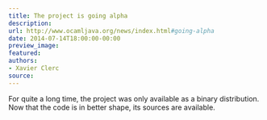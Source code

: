 ```yaml
---
title: The project is going alpha
description:
url: http://www.ocamljava.org/news/index.html#going-alpha
date: 2014-07-14T18:00:00-00:00
preview_image:
featured:
authors:
- Xavier Clerc
source:
---
```


<p>For quite a long time, the project was only available as a binary distribution. Now that the code is in better shape, its sources are available.</p>

